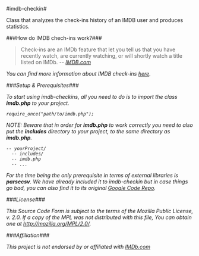#imdb-checkin#

Class that analyzes the check-ins history of an IMDB user and produces statistics. 

###How do IMDB chech-ins work?###

>Check-ins are an IMDb feature that let you tell us that you have recently watch, are currently watching, 
>or will shortly watch a title listed on IMDb. <i>-- <a href="http://imdb.com" target="top">IMDB.com</a>

You can find more information about IMDB check-ins <a href="http://www.imdb.com/help/show_leaf?checkins" target="top">here</a>.

###Setup & Prerequisites###

To start using imdb-checkins, all you need to do is to import the class <b>imdb.php</b> to your project. 

    require_once("path/to/imdb.php");

NOTE: Beware that in order for <b>imdb.php</b> to work correctly you need to also put the <b>includes</b> directory to 
your project, to the same directory as <b>imdb.php</b>.

    -- yourProject/
      -- includes/
      -- imdb.php
      -- ...

For the time being the only prerequisite in terms of external libraries is <b>parsecsv</b>. We have already included it to 
imdb-checkin but in case things go bad, you can also find it to its original <a href="http://code.google.com/p/parsecsv-for-php/source/browse/trunk/parsecsv.lib.php" target="top">Google Code Repo</a>.

###License###

This Source Code Form is subject to the terms of the Mozilla Public
License, v. 2.0. If a copy of the MPL was not distributed with this
file, You can obtain one at <a href="http://mozilla.org/MPL/2.0/" target="top">http://mozilla.org/MPL/2.0/</a>.

###Affiliation###

This project is not endorsed by or affiliated with <a href="http://www.imdb.com" target="top">IMDb.com</a>
